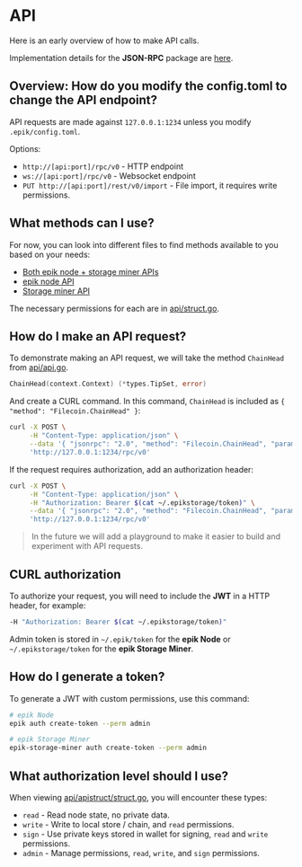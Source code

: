 # API

Here is an early overview of how to make API calls.

Implementation details for the **JSON-RPC** package are [here](https://github.com/filecoin-project/go-jsonrpc).

## Overview: How do you modify the config.toml to change the API endpoint?

API requests are made against `127.0.0.1:1234` unless you modify `.epik/config.toml`.

Options:

- `http://[api:port]/rpc/v0` - HTTP endpoint
- `ws://[api:port]/rpc/v0` - Websocket endpoint
- `PUT http://[api:port]/rest/v0/import` - File import, it requires write permissions.

## What methods can I use?

For now, you can look into different files to find methods available to you based on your needs:

- [Both epik node + storage miner APIs](https://github.com/EpiK-Protocol/go-epik/blob/master/api/api_common.go)
- [epik node API](https://github.com/EpiK-Protocol/go-epik/blob/master/api/api_full.go)
- [Storage miner API](https://github.com/EpiK-Protocol/go-epik/blob/master/api/api_storage.go)

The necessary permissions for each are in [api/struct.go](https://github.com/EpiK-Protocol/go-epik/blob/master/api/struct.go).

## How do I make an API request?

To demonstrate making an API request, we will take the method `ChainHead` from [api/api.go](https://github.com/EpiK-Protocol/go-epik/blob/master/api/api_full.go).

```go
ChainHead(context.Context) (*types.TipSet, error)
```

And create a CURL command. In this command, `ChainHead` is included as `{ "method": "Filecoin.ChainHead" }`:

```sh
curl -X POST \
     -H "Content-Type: application/json" \
     --data '{ "jsonrpc": "2.0", "method": "Filecoin.ChainHead", "params": [], "id": 3 }' \
     'http://127.0.0.1:1234/rpc/v0'
```

If the request requires authorization, add an authorization header:

```sh
curl -X POST \
     -H "Content-Type: application/json" \
     -H "Authorization: Bearer $(cat ~/.epikstorage/token)" \
     --data '{ "jsonrpc": "2.0", "method": "Filecoin.ChainHead", "params": [], "id": 3 }' \
     'http://127.0.0.1:1234/rpc/v0'
```

> In the future we will add a playground to make it easier to build and experiment with API requests.

## CURL authorization

To authorize your request, you will need to include the **JWT** in a HTTP header, for example:

```sh
-H "Authorization: Bearer $(cat ~/.epikstorage/token)"
```

Admin token is stored in `~/.epik/token` for the **epik Node** or `~/.epikstorage/token` for the **epik Storage Miner**.

## How do I generate a token?

To generate a JWT with custom permissions, use this command:

```sh
# epik Node
epik auth create-token --perm admin

# epik Storage Miner
epik-storage-miner auth create-token --perm admin
```

## What authorization level should I use?

When viewing [api/apistruct/struct.go](https://github.com/EpiK-Protocol/go-epik/blob/master/api/apistruct/struct.go), you will encounter these types:

- `read` - Read node state, no private data.
- `write` - Write to local store / chain, and `read` permissions.
- `sign` - Use private keys stored in wallet for signing, `read` and `write` permissions.
- `admin` - Manage permissions, `read`, `write`, and `sign` permissions.
